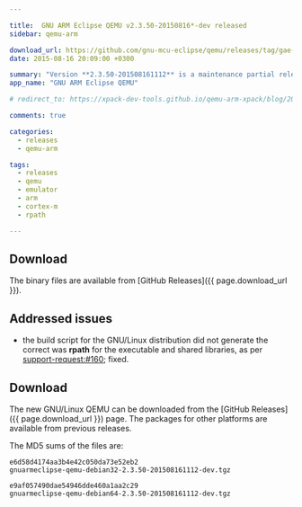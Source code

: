 ```yaml
---

title:  GNU ARM Eclipse QEMU v2.3.50-20150816*-dev released
sidebar: qemu-arm

download_url: https://github.com/gnu-mcu-eclipse/qemu/releases/tag/gae-2.3.50-20150816/
date: 2015-08-16 20:09:00 +0300

summary: "Version **2.3.50-201508161112** is a maintenance partial release, fixing the GNU/Linux distribution."
app_name: "GNU ARM Eclipse QEMU"

# redirect_to: https://xpack-dev-tools.github.io/qemu-arm-xpack/blog/2015/08/16/qemu-v2-3-50-20150816-released/

comments: true

categories:
  - releases
  - qemu-arm

tags:
  - releases
  - qemu
  - emulator
  - arm
  - cortex-m
  - rpath

---
```


## Download

The binary files are available from [GitHub Releases]({{ page.download_url }}).

## Addressed issues

* the build script for the GNU/Linux distribution did not generate the correct was **rpath** for the executable and shared libraries, as per [support-request:#160](https://sourceforge.net/p/gnuarmeclipse/support-requests/160/); fixed.

## Download

The new GNU/Linux QEMU can be downloaded from the [GitHub Releases]({{ page.download_url }}) page. The packages for other platforms are available from previous releases.

The MD5 sums of the files are:

	e6d58d4174aa3b4e42c050da73e52eb2
	gnuarmeclipse-qemu-debian32-2.3.50-201508161112-dev.tgz

	e9af057490dae54946dde460a1aa2c29
	gnuarmeclipse-qemu-debian64-2.3.50-201508161112-dev.tgz
